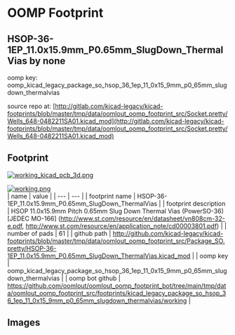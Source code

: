 # OOMP Footprint  
## HSOP-36-1EP_11.0x15.9mm_P0.65mm_SlugDown_ThermalVias  by none  
  
oomp key: oomp_kicad_legacy_package_so_hsop_36_1ep_11_0x15_9mm_p0_65mm_slugdown_thermalvias  
  
source repo at: [http://gitlab.com/kicad-legacy/kicad-footprints/blob/master/tmp/data/oomlout_oomp_footprint_src/Socket.pretty/Wells_648-0482211SA01.kicad_mod](http://gitlab.com/kicad-legacy/kicad-footprints/blob/master/tmp/data/oomlout_oomp_footprint_src/Socket.pretty/Wells_648-0482211SA01.kicad_mod)  
## Footprint  
  
[![working_kicad_pcb_3d.png](working_kicad_pcb_3d_600.png)](working_kicad_pcb_3d.png)  
  
[![working.png](working_600.png)](working.png)  
| name | value | 
| --- | --- | 
| footprint name | HSOP-36-1EP_11.0x15.9mm_P0.65mm_SlugDown_ThermalVias | 
| footprint description | HSOP 11.0x15.9mm Pitch 0.65mm Slug Down Thermal Vias (PowerSO-36) [JEDEC MO-166] (http://www.st.com/resource/en/datasheet/vn808cm-32-e.pdf, http://www.st.com/resource/en/application_note/cd00003801.pdf) | 
| number of pads | 61 | 
| github path | http://github.com/kicad-legacy/kicad-footprints/blob/master/tmp/data/oomlout_oomp_footprint_src/Package_SO.pretty/HSOP-36-1EP_11.0x15.9mm_P0.65mm_SlugDown_ThermalVias.kicad_mod | 
| oomp key | oomp_kicad_legacy_package_so_hsop_36_1ep_11_0x15_9mm_p0_65mm_slugdown_thermalvias | 
| oomp bot github | https://github.com/oomlout/oomlout_oomp_footprint_bot/tree/main/tmp/data/oomlout_oomp_footprint_src/footprints/kicad_legacy_package_so_hsop_36_1ep_11_0x15_9mm_p0_65mm_slugdown_thermalvias/working | 
## Images  
